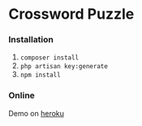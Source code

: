 # Crossword Puzzle

### Installation

1. `composer install`
2. `php artisan key:generate`
3. `npm install`

### Online

Demo on [heroku](https://herokuapp.com)
